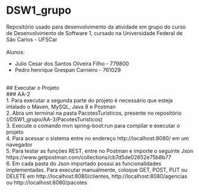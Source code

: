 # DSW1_grupo
Repositório usado para desenvolvimento da atividade em grupo do curso de Desenvolvimento de Software 1, cursado na Universidade Federal de São Carlos - UFSCar
<br/>
<br/>
Alunos:
- Julio Cesar dos Santos Oliveira Filho - 779800
- Pedro henrique Grespan Carneiro - 761029
<br/>
## Executar o Projeto
<br/>
### AA-2
<br/>
1. Para executar a segunda parte do projeto é necessário que esteja intalado o Maven, MySQL, Java 8 e Postman
<br/>
2. Abra um terminal na pasta PacotesTuristicos, presente no repositório (/DSW1_grupo/AA-3/PacotesTuristicos)
<br/>
3. Execute o comando mvn spring-boot:run para compilar e executar o projeto
<br/>
4. Para acessar o sistema entre no endereço http://localhost:8080/ em um navegador
<br/>
5. Para testar as funções REST, entre no Postman e importe o seguinte Json https://www.getpostman.com/collections/cb7d5de02652e75b8b77
<br/>
6. Em cada pasta do Json importado possui as funcionalidades implementadas. Para executar manualmente, coloque GET, POST, PUT ou DELETE em http://localhost:8080/clientes, http://localhost:8080/agencias ou http://localhost:8080/pacotes
